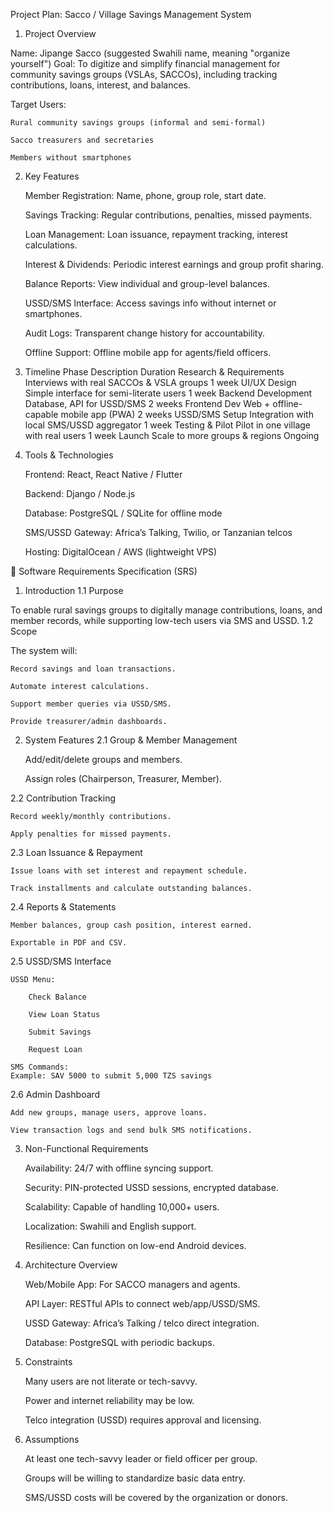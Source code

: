 Project Plan: Sacco / Village Savings Management System
1. Project Overview

Name: Jipange Sacco (suggested Swahili name, meaning "organize yourself")
Goal: To digitize and simplify financial management for community savings groups (VSLAs, SACCOs), including tracking contributions, loans, interest, and balances.

Target Users:

    Rural community savings groups (informal and semi-formal)

    Sacco treasurers and secretaries

    Members without smartphones

2. Key Features

    Member Registration: Name, phone, group role, start date.

    Savings Tracking: Regular contributions, penalties, missed payments.

    Loan Management: Loan issuance, repayment tracking, interest calculations.

    Interest & Dividends: Periodic interest earnings and group profit sharing.

    Balance Reports: View individual and group-level balances.

    USSD/SMS Interface: Access savings info without internet or smartphones.

    Audit Logs: Transparent change history for accountability.

    Offline Support: Offline mobile app for agents/field officers.

3. Timeline
Phase	Description	Duration
Research & Requirements	Interviews with real SACCOs & VSLA groups	1 week
UI/UX Design	Simple interface for semi-literate users	1 week
Backend Development	Database, API for USSD/SMS	2 weeks
Frontend Dev	Web + offline-capable mobile app (PWA)	2 weeks
USSD/SMS Setup	Integration with local SMS/USSD aggregator	1 week
Testing & Pilot	Pilot in one village with real users	1 week
Launch	Scale to more groups & regions	Ongoing
4. Tools & Technologies

    Frontend: React, React Native / Flutter

    Backend: Django / Node.js

    Database: PostgreSQL / SQLite for offline mode

    SMS/USSD Gateway: Africa’s Talking, Twilio, or Tanzanian telcos

    Hosting: DigitalOcean / AWS (lightweight VPS)

📄 Software Requirements Specification (SRS)
1. Introduction
1.1 Purpose

To enable rural savings groups to digitally manage contributions, loans, and member records, while supporting low-tech users via SMS and USSD.
1.2 Scope

The system will:

    Record savings and loan transactions.

    Automate interest calculations.

    Support member queries via USSD/SMS.

    Provide treasurer/admin dashboards.

2. System Features
2.1 Group & Member Management

    Add/edit/delete groups and members.

    Assign roles (Chairperson, Treasurer, Member).

2.2 Contribution Tracking

    Record weekly/monthly contributions.

    Apply penalties for missed payments.

2.3 Loan Issuance & Repayment

    Issue loans with set interest and repayment schedule.

    Track installments and calculate outstanding balances.

2.4 Reports & Statements

    Member balances, group cash position, interest earned.

    Exportable in PDF and CSV.

2.5 USSD/SMS Interface

    USSD Menu:

        Check Balance

        View Loan Status

        Submit Savings

        Request Loan

    SMS Commands:
    Example: SAV 5000 to submit 5,000 TZS savings

2.6 Admin Dashboard

    Add new groups, manage users, approve loans.

    View transaction logs and send bulk SMS notifications.

3. Non-Functional Requirements

    Availability: 24/7 with offline syncing support.

    Security: PIN-protected USSD sessions, encrypted database.

    Scalability: Capable of handling 10,000+ users.

    Localization: Swahili and English support.

    Resilience: Can function on low-end Android devices.

4. Architecture Overview

    Web/Mobile App: For SACCO managers and agents.

    API Layer: RESTful APIs to connect web/app/USSD/SMS.

    USSD Gateway: Africa’s Talking / telco direct integration.

    Database: PostgreSQL with periodic backups.

5. Constraints

    Many users are not literate or tech-savvy.

    Power and internet reliability may be low.

    Telco integration (USSD) requires approval and licensing.

6. Assumptions

    At least one tech-savvy leader or field officer per group.

    Groups will be willing to standardize basic data entry.

    SMS/USSD costs will be covered by the organization or donors.
